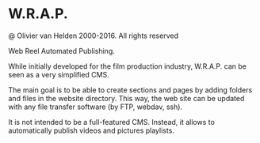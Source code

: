 # W.R.A.P.
@ Olivier van Helden 2000-2016. All rights reserved

Web Reel Automated Publishing.

While initially developed for the film production industry, W.R.A.P. can be
seen as a very simplified CMS.

The main goal is to be able to create sections and pages by adding folders and
files in the website directory. This way, the web site can be updated with any
file transfer software (by FTP, webdav, ssh).

It is not intended to be a full-featured CMS. Instead, it allows to
automatically publish videos and pictures playlists.
